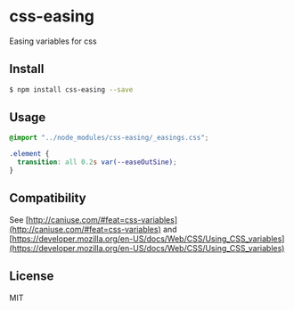 # css-easing
Easing variables for css

## Install

```bash
$ npm install css-easing --save
```

## Usage

```css
@import "../node_modules/css-easing/_easings.css";

.element {
  transition: all 0.2s var(--easeOutSine);
}
```

## Compatibility

See [http://caniuse.com/#feat=css-variables](http://caniuse.com/#feat=css-variables)
and [https://developer.mozilla.org/en-US/docs/Web/CSS/Using_CSS_variables](https://developer.mozilla.org/en-US/docs/Web/CSS/Using_CSS_variables)

## License

MIT